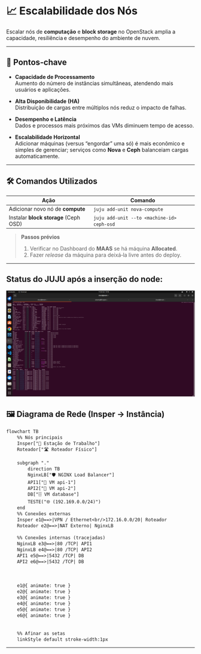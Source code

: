 # 📈 Escalabilidade dos Nós

Escalar nós de **computação** e **block storage** no OpenStack amplia a capacidade, resiliência e desempenho do ambiente de nuvem.

---

## 🔑 Pontos‑chave

- **Capacidade de Processamento**  
  Aumento do número de instâncias simultâneas, atendendo mais usuários e aplicações.

- **Alta Disponibilidade (HA)**  
  Distribuição de cargas entre múltiplos nós reduz o impacto de falhas.

- **Desempenho e Latência**  
  Dados e processos mais próximos das VMs diminuem tempo de acesso.

- **Escalabilidade Horizontal**  
  Adicionar máquinas (versus “engordar” uma só) é mais econômico e simples de gerenciar; serviços como **Nova** e **Ceph** balanceiam cargas automaticamente.

---

## 🛠️ Comandos Utilizados

| Ação                                     | Comando |
|-----------------------------------------|---------|
| Adicionar novo nó de **compute**        | `juju add-unit nova-compute` |
| Instalar **block storage** (Ceph OSD)   | `juju add-unit --to <machine-id> ceph-osd` |

> **Passos prévios**  
> 1. Verificar no Dashboard do **MAAS** se há máquina **Allocated**.  
> 2. Fazer *release* da máquina para deixá‑la livre antes do deploy.

---

## Status do JUJU após a inserção do node:

![status apos node](../img/open/status_pos_node.png) 

## 🖼️ Diagrama de Rede (Insper → Instância)

```mermaid
flowchart TB
    %% Nós principais
    Insper["📶 Estação de Trabalho"]
    Roteador["🛣️ Roteador Físico"]

    subgraph "."
        direction TB
        NginxLB["🛡️ NGINX Load Balancer"]
        API1["🐳 VM api-1"]
        API2["🐳 VM api-2"]
        DB["🗄️ VM database"]
        TESTE("🌐 (192.169.0.0/24)")
    end 
    %% Conexões externas
    Insper e1@==>|VPN / Ethernet<br/>172.16.0.0/20| Roteador
    Roteador e2@==>|NAT Externo| NginxLB

    %% Conexões internas (tracejadas)
    NginxLB e3@==>|80 /TCP| API1
    NginxLB e4@==>|80 /TCP| API2
    API1 e5@==>|5432 /TCP| DB
    API2 e6@==>|5432 /TCP| DB



    e1@{ animate: true }
    e2@{ animate: true }
    e3@{ animate: true }
    e4@{ animate: true }
    e5@{ animate: true }
    e6@{ animate: true }


    %% Afinar as setas
    linkStyle default stroke-width:1px
```

---


